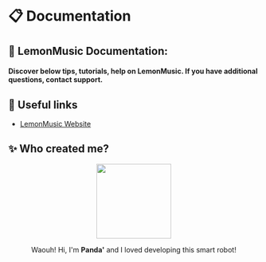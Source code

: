 # 📋 Documentation  
  
## 🎵 LemonMusic Documentation: 
#### Discover below tips, tutorials, help on LemonMusic. If you have additional questions, contact support.  
  
## 🔔 Useful links  
* [LemonMusic Website](https://lemonmusic.fr/)  
  
## ✨ Who created me?  
<p align="center"><img src="https://www.anthonycode.fr/images/a3.png" width="150px"></p>  
<p align="center">Waouh! Hi, I'm <b>Panda'</b> and I loved developing this smart robot!</p>  
